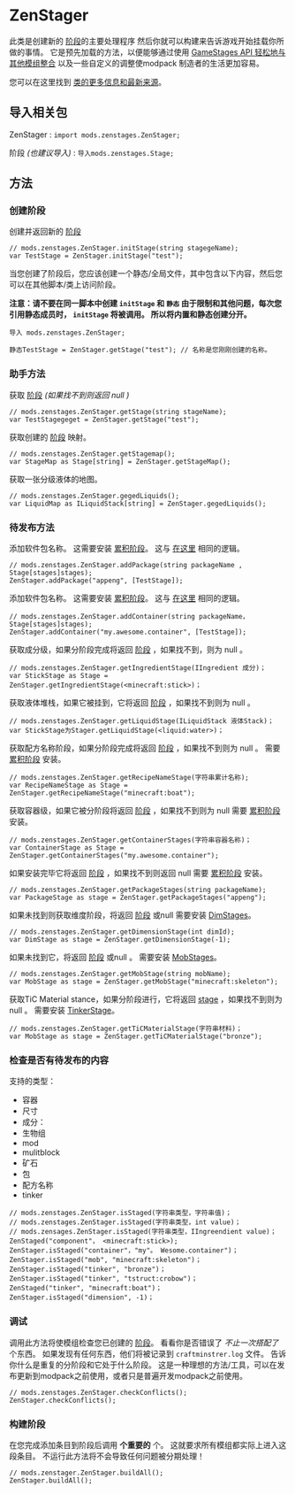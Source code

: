 # ZenStager

此类是创建新的 [阶段](/Mods/GameStages/ZenStages/Stage/)的主要处理程序 然后你就可以构建来告诉游戏开始挂载你所做的事情。 它是预先加载的方法，以便能够通过使用 [GameStages API 轻松地与其他模组整合](https://minecraft.curseforge.com/projects/game-stages) 以及一些自定义的调整使modpack 制造者的生活更加容易。

您可以在这里找到 [类的更多信息和最新来源](https://github.com/DarkPacks/ZenStages/blob/master/src/main/java/uk/artdude/zenstages/stager/ZenStager.java)。

## 导入相关包

ZenStager : `import mods.zenstages.ZenStager;`

阶段 *(也建议导入)* : `导入mods.zenstages.Stage;`

## 方法

### 创建阶段

创建并返回新的 [阶段](/Mods/GameStages/ZenStages/Stage/)

```zenscript
// mods.zenstages.ZenStager.initStage(string stagegeName);
var TestStage = ZenStager.initStage("test");
```

当您创建了阶段后，您应该创建一个静态/全局文件，其中包含以下内容，然后您可以在其他脚本/类上访问阶段。

**注意：请不要在同一脚本中创建 `initStage` 和 `静态` 由于限制和其他问题，每次您引用静态成员时， `initStage` 将被调用。 所以将内置和静态创建分开。**

```zenscript
导入 mods.zenstages.ZenStager;

静态TestStage = ZenStager.getStage("test"); // 名称是您刚刚创建的名称。
```

### 助手方法

获取 [阶段](/Mods/GameStages/ZenStages/Stage/) *(如果找不到则返回 null )*

```zenscript
// mods.zenstages.ZenStager.getStage(string stageName);
var TestStagegeget = ZenStager.getStage("test");
```

获取创建的 [阶段](/Mods/GameStages/ZenStages/Stage/) 映射。

```zenscript
// mods.zenstages.ZenStager.getStagemap();
var StageMap as Stage[string] = ZenStager.getStageMap();
```

获取一张分级液体的地图。

```zenscript
// mods.zenstages.ZenStager.gegedLiquids();
var LiquidMap as ILiquidStack[string] = ZenStager.gegedLiquids();
```

### 待发布方法

添加软件包名称。 这需要安装 [累积阶段](/Mods/GameStages/RecipeStages/RecipeStages/)。 这与 [在这里](/Mods/GameStages/RecipeStages/RecipeStages/) 相同的逻辑。

```zenscript
// mods.zenstages.ZenStager.addPackage(string packageName , Stage[stages]stages);
ZenStager.addPackage("appeng", [TestStage]);
```

添加软件包名称。 这需要安装 [累积阶段](/Mods/GameStages/RecipeStages/RecipeStages/)。 这与 [在这里](/Mods/GameStages/RecipeStages/RecipeStages/) 相同的逻辑。

```zenscript
// mods.zenstages.ZenStager.addContainer(string packageName，Stage[stages]stages);
ZenStager.addContainer("my.awesome.container", [TestStage]);
```

获取成分级，如果分阶段完成将返回 [阶段](/Mods/GameStages/ZenStages/Stage/) ，如果找不到，则为 null 。

```zenscript
// mods.zenstages.ZenStager.getIngredientStage(IIngredient 成分)；
var StickStage as Stage = ZenStager.getIngredientStage(<minecraft:stick>)；
```

获取液体堆栈，如果它被挂到，它将返回 [阶段](/Mods/GameStages/ZenStages/Stage/) ，如果找不到则为 null 。

```zenscript
// mods.zenstages.ZenStager.getLiquidStage(ILiquidStack 液体Stack)；
var StickStage为Stager.getLiquidStage(<liquid:water>)；
```

获取配方名称阶段，如果分阶段完成将返回 [阶段](/Mods/GameStages/ZenStages/Stage/) ，如果找不到则为 null 。 需要 [累积阶段](/Mods/GameStages/RecipeStages/RecipeStages/) 安装。

```zenscript
// mods.zenstages.ZenStager.getRecipeNameStage(字符串累计名称);
var RecipeNameStage as Stage = ZenStager.getRecipeNameStage("minecraft:boat");
```

获取容器级，如果它被分阶段将返回 [阶段](/Mods/GameStages/ZenStages/Stage/) ，如果找不到则为 null 需要 [累积阶段](/Mods/GameStages/RecipeStages/RecipeStages/) 安装。

```zenscript
// mods.zenstages.ZenStager.getContainerStages(字符串容器名称)；
var ContainerStage as Stage = ZenStager.getContainerStages("my.awesome.container");
```

如果安装完毕它将返回 [阶段](/Mods/GameStages/ZenStages/Stage/) ，如果找不到则返回 null 需要 [累积阶段](/Mods/GameStages/RecipeStages/RecipeStages/) 安装。

```zenscript
// mods.zenstages.ZenStager.getPackageStages(string packageName);
var PackageStage as stage = ZenStager.getPackageStages("appeng");
```

如果未找到则获取维度阶段，将返回 [阶段](/Mods/GameStages/ZenStages/Stage/) 或null 需要安装 [DimStages](/Mods/GameStages/DimensionStages/DimensionStages/)。

```zenscript
// mods.zenstages.ZenStager.getDimensionStage(int dimId);
var DimStage as stage = ZenStager.getDimensionStage(-1);
```

如果未找到它，将返回 [阶段](/Mods/GameStages/ZenStages/Stage/) 或null 。 需要安装 [MobStages](/Mods/GameStages/MobStages/MobStages/)。

```zenscript
// mods.zenstages.ZenStager.getMobStage(string mobName);
var MobStage as stage = ZenStager.getMobStage("minecraft:skeleton");
```

获取TiC Material stance，如果分阶段进行，它将返回 [stage](/Mods/GameStages/ZenStages/Stage/) ，如果找不到则为 null 。 需要安装 [TinkerStage](/Mods/GameStages/TinkerStages/TinkerStages/)。

```zenscript
// mods.zenstages.ZenStager.getTiCMaterialStage(字符串材料)；
var MobStage as stage = ZenStager.getTiCMaterialStage("bronze");
```

### 检查是否有待发布的内容

支持的类型：

- 容器
- 尺寸
- 成分：
- 生物组
- mod
- mulitblock
- 矿石
- 包
- 配方名称
- tinker

```zenscript
// mods.zenstages.ZenStager.isStaged(字符串类型，字符串值)；
// mods.zenstages.ZenStager.isStaged(字符串类型，int value)；
// mods.zensages.ZenStager.isStaged(字符串类型，IIngreendient value)；
ZenStaged("component"， <minecraft:stick>);
ZenStager.isStaged("container"，"my"。 Wesome.container")；
ZenStager.isStaged("mob", "minecraft:skeleton")；
ZenStager.isStaged("tinker", "bronze")；
ZenStager.isStaged("tinker", "tstruct:crobow")；
ZenStaged("tinker", "minecraft:boat")；
ZenStager.isStaged("dimension", -1)；
```

### 调试

调用此方法将使模组检查您已创建的 [阶段](/Mods/GameStages/ZenStages/Stage/)。 看看你是否错误了 *不止一次搭配了* 个东西。 如果发现有任何东西，他们将被记录到 `craftminstrer.log` 文件。 告诉你什么是重复的分阶段和它处于什么阶段。 这是一种理想的方法/工具，可以在发布更新到modpack之前使用，或者只是普遍开发modpack之前使用。

```zenscript
// mods.zenstages.ZenStager.checkConflicts();
ZenStager.checkConflicts();
```

### 构建阶段

在您完成添加条目到阶段后调用 **个重要的** 个。 这就要求所有模组都实际上进入这段条目。 不运行此方法将不会导致任何问题被分期处理！

```zenscript
// mods.zenstager.ZenStager.buildAll();
ZenStager.buildAll();
```
